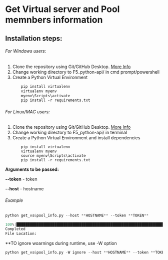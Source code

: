 # Get Virtual server and Pool memnbers information

## Installation steps:

###### For Windows users:

1. Clone the repository using Git/GitHub Desktop.  [More Info](https://docs.github.com/en/desktop/contributing-and-collaborating-using-github-desktop/adding-and-cloning-repositories/cloning-a-repository-from-github-to-github-desktop)
2. Change working directory to F5_python-api/ in cmd prompt/powershell
3. Create a Python Virtual Environment
```ps
       pip install virtualenv
       virtualenv myenv
       myenv\Scripts\activate
       pip install -r requirements.txt
```

###### For Linux/MAC users:

1. Clone the repository using Git/GitHub Desktop.  [More Info](https://docs.github.com/en/desktop/contributing-and-collaborating-using-github-desktop/adding-and-cloning-repositories/cloning-a-repository-from-github-to-github-desktop)
2. Change working directory to F5_python-api/ in terminal
3. Create a Python Virtual Environment and install dependencies
```shell
       pip install virtualenv
       virtualenv myenv
       source myenv\Scripts\activate
       pip install -r requirements.txt
```

**Arguments to be passed:**

**--token** - token

**--host** - hostname

###### Example
```python
python get_vs&pool_info.py --host **HOSTNAME** --token **TOKEN** 

100%|███████████████████████████████████████████████████████████████████████████████████████████████████████████████████████████████████████████████████████| 3/3 [00:03<00:00,  1.28s/it]
Completed
File Location: 
```

**TO ignore woarnings during runtime, use -W option

```python
python get_vs&pool_info.py -W ignore --host **HOSTNAME** --token **TOKEN** 

```

